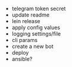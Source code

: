 
- telegram token secret
- update readme
- lein release
- apply config values
- logging settings/file
- cli params
- create a new bot
- deploy
- ansible?
